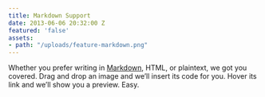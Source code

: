 ```yaml
---
title: Markdown Support
date: 2013-06-06 20:32:00 Z
featured: 'false'
assets:
- path: "/uploads/feature-markdown.png"
---
```


Whether you prefer writing in [Markdown](http://daringfireball.net/projects/markdown/), HTML, or plaintext, we got you covered. Drag and drop an image and we’ll insert its code for you. Hover its link and we’ll show you a preview. Easy.
